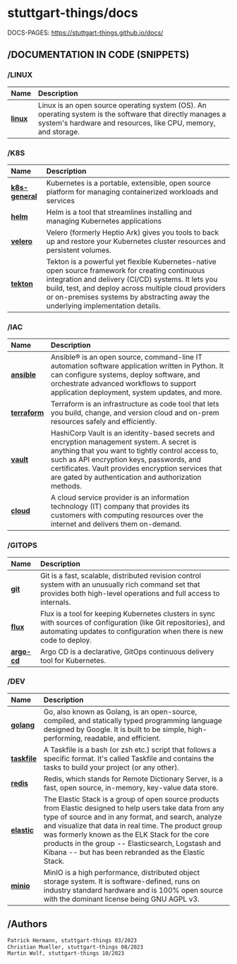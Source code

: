 # stuttgart-things/docs

DOCS-PAGES: https://stuttgart-things.github.io/docs/

## /DOCUMENTATION IN CODE (SNIPPETS)


### /LINUX

|                     Name | Description                                                                                      |
| :----------------------- | :----------------------------------------------------------------------------------------------- |
| **[linux][linux]** | Linux is an open source operating system (OS). An operating system is the software that directly manages a system's hardware and resources, like CPU, memory, and storage. |

### /K8S

|                     Name | Description                                                                                      |
| :----------------------- | :----------------------------------------------------------------------------------------------- |
| **[k8s-general][k8s]** | Kubernetes is a portable, extensible, open source platform for managing containerized workloads and services |
| **[helm][helm]** | Helm is a tool that streamlines installing and managing Kubernetes applications |
| **[velero][velero]** | Velero (formerly Heptio Ark) gives you tools to back up and restore your Kubernetes cluster resources and persistent volumes. |
| **[tekton][tekton]** | Tekton is a powerful yet flexible Kubernetes-native open source framework for creating continuous integration and delivery (CI/CD) systems. It lets you build, test, and deploy across multiple cloud providers or on-premises systems by abstracting away the underlying implementation details. |

### /IAC

|                     Name | Description                                                                                      |
| :----------------------- | :----------------------------------------------------------------------------------------------- |
| **[ansible][ansible]** | Ansible® is an open source, command-line IT automation software application written in Python. It can configure systems, deploy software, and orchestrate advanced workflows to support application deployment, system updates, and more. |
| **[terraform][terraform]** | Terraform is an infrastructure as code tool that lets you build, change, and version cloud and on-prem resources safely and efficiently. |
| **[vault][vault]** | HashiCorp Vault is an identity-based secrets and encryption management system. A secret is anything that you want to tightly control access to, such as API encryption keys, passwords, and certificates. Vault provides encryption services that are gated by authentication and authorization methods. |
| **[cloud][cloud]** | A cloud service provider is an information technology (IT) company that provides its customers with computing resources over the internet and delivers them on-demand. |

### /GITOPS

|                     Name | Description                                                                                      |
| :----------------------- | :----------------------------------------------------------------------------------------------- |
| **[git][git]** | Git is a fast, scalable, distributed revision control system with an unusually rich command set that provides both high-level operations and full access to internals. |
| **[flux][flux]** | Flux is a tool for keeping Kubernetes clusters in sync with sources of configuration (like Git repositories), and automating updates to configuration when there is new code to deploy. |
| **[argo-cd][argo-cd]** | Argo CD is a declarative, GitOps continuous delivery tool for Kubernetes. |

### /DEV

|                     Name | Description                                                                                      |
| :----------------------- | :----------------------------------------------------------------------------------------------- |
| **[golang][golang]** | Go, also known as Golang, is an open-source, compiled, and statically typed programming language designed by Google. It is built to be simple, high-performing, readable, and efficient. |
| **[taskfile][taskfile]** | A Taskfile is a bash (or zsh etc.) script that follows a specific format. It's called Taskfile and contains the tasks to build your project (or any other). |
| **[redis][redis]** | Redis, which stands for Remote Dictionary Server, is a fast, open source, in-memory, key-value data store. |
| **[elastic][elastic]** | The Elastic Stack is a group of open source products from Elastic designed to help users take data from any type of source and in any format, and search, analyze and visualize that data in real time. The product group was formerly known as the ELK Stack for the core products in the group -- Elasticsearch, Logstash and Kibana -- but has been rebranded as the Elastic Stack. |
| **[minio][minio]** | MinIO is a high performance, distributed object storage system. It is software-defined, runs on industry standard hardware and is 100% open source with the dominant license being GNU AGPL v3. |

[ansible]: https://github.com/stuttgart-things/docs/blob/main/ansible.md
[argo-cd]: https://github.com/stuttgart-things/docs/blob/main/argo-cd.md
[cloud]: https://github.com/stuttgart-things/docs/blob/main/cloud.md
[elastic]: https://github.com/stuttgart-things/docs/blob/main/elastic.md
[flux]: https://github.com/stuttgart-things/docs/blob/main/flux.md
[git]: https://github.com/stuttgart-things/docs/blob/main/git.md
[golang]:https://github.com/stuttgart-things/docs/blob/main/golang.md
[helm]: https://github.com/stuttgart-things/docs/blob/main/helm.md
[k8s]: https://github.com/stuttgart-things/docs/blob/main/k8s.md
[linux]: https://github.com/stuttgart-things/docs/blob/main/linux.md
[minio]: https://github.com/stuttgart-things/docs/blob/main/minio.md
[redis]: https://github.com/stuttgart-things/docs/blob/main/redis.md
[taskfile]: https://github.com/stuttgart-things/docs/blob/main/taskfile.md
[tekton]: https://github.com/stuttgart-things/docs/blob/main/tekton.md
[terraform]: https://github.com/stuttgart-things/docs/blob/main/terraform.md
[vault]: https://github.com/stuttgart-things/docs/blob/main/vault.md
[velero]: https://github.com/stuttgart-things/docs/blob/main/velero.md

## /Authors

```bash
Patrick Hermann, stuttgart-things 03/2023
Christian Mueller, stuttgart-things 08/2023
Martin Wolf, stuttgart-things 10/2023
```
